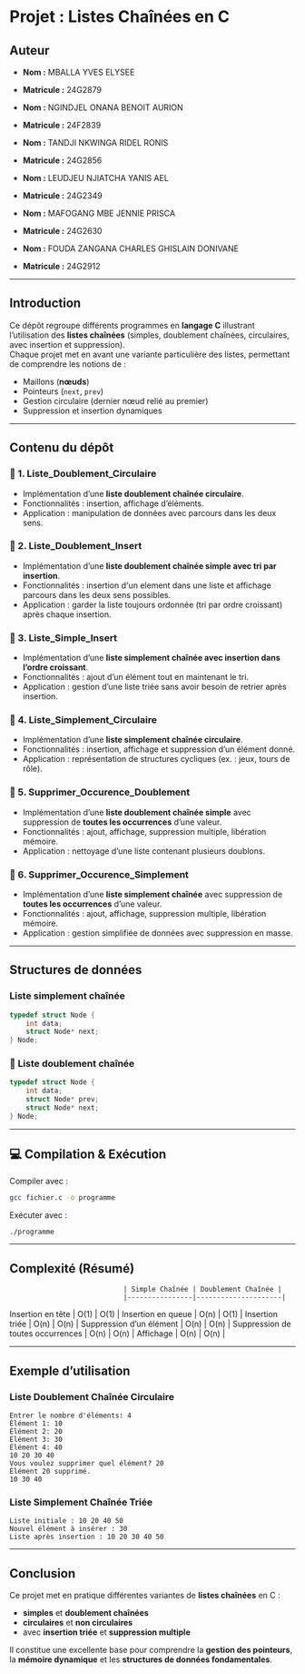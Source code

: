 #  Projet : Listes Chaînées en C

##  Auteur
- **Nom :** MBALLA YVES ELYSEE  
- **Matricule :** 24G2879

- **Nom :** NGINDJEL ONANA BENOIT AURION  
- **Matricule :** 24F2839
  
- **Nom :** TANDJI NKWINGA RIDEL RONIS
- **Matricule :** 24G2856
  
- **Nom :** LEUDJEU NJIATCHA YANIS AEL
- **Matricule :** 24G2349
  
- **Nom :** MAFOGANG MBE JENNIE PRISCA
- **Matricule :** 24G2630 

- **Nom :** FOUDA ZANGANA CHARLES GHISLAIN DONIVANE
- **Matricule :** 24G2912

---

##  Introduction
Ce dépôt regroupe différents programmes en **langage C** illustrant l’utilisation des **listes chaînées** (simples, doublement chaînées, circulaires, avec insertion et suppression).  
Chaque projet met en avant une variante particulière des listes, permettant de comprendre les notions de :  
- Maillons (**nœuds**)  
- Pointeurs (`next`, `prev`)  
- Gestion circulaire (dernier nœud relié au premier)  
- Suppression et insertion dynamiques  

---

##  Contenu du dépôt

### 🔹 1. Liste_Doublement_Circulaire
- Implémentation d’une **liste doublement chaînée circulaire**.  
- Fonctionnalités : insertion, affichage d’éléments.  
- Application : manipulation de données avec parcours dans les deux sens.  

### 🔹 2. Liste_Doublement_Insert
- Implémentation d’une **liste doublement chaînée simple avec tri par insertion**.  
- Fonctionnalités : insertion d'un element dans une liste et affichage parcours dans les deux sens possibles.  
- Application : garder la liste toujours ordonnée (tri par ordre croissant) après chaque insertion.  

### 🔹 3. Liste_Simple_Insert
- Implémentation d’une **liste simplement chaînée avec insertion dans l’ordre croissant**.  
- Fonctionnalités : ajout d’un élément tout en maintenant le tri.  
- Application : gestion d’une liste triée sans avoir besoin de retrier après insertion.  

### 🔹 4. Liste_Simplement_Circulaire
- Implémentation d’une **liste simplement chaînée circulaire**.  
- Fonctionnalités : insertion, affichage et suppression d’un élément donné.  
- Application : représentation de structures cycliques (ex. : jeux, tours de rôle).  

### 🔹 5. Supprimer_Occurence_Doublement
- Implémentation d’une **liste doublement chaînée simple** avec suppression de **toutes les occurrences** d’une valeur.  
- Fonctionnalités : ajout, affichage, suppression multiple, libération mémoire.  
- Application : nettoyage d’une liste contenant plusieurs doublons.  

### 🔹 6. Supprimer_Occurence_Simplement
- Implémentation d’une **liste simplement chaînée** avec suppression de **toutes les occurrences** d’une valeur.  
- Fonctionnalités : ajout, affichage, suppression multiple, libération mémoire.  
- Application : gestion simplifiée de données avec suppression en masse.  

---

##  Structures de données

###  Liste simplement chaînée
```c
typedef struct Node {
    int data;
    struct Node* next;
} Node;
```

### 🔸 Liste doublement chaînée
```c
typedef struct Node {
    int data;
    struct Node* prev;
    struct Node* next;
} Node;
```

---

## 💻 Compilation & Exécution
Compiler avec :
```bash
gcc fichier.c -o programme
```
Exécuter avec :
```bash
./programme
```

---

## Complexité (Résumé)
                                | Simple Chaînée | Doublement Chaînée |
                                |----------------|---------------------|
 Insertion en tête              | O(1)           | O(1)                |
 Insertion en queue             | O(n)           | O(1)                |
 Insertion triée                | O(n)           | O(n)                |
 Suppression d’un élément       | O(n)           | O(n)                |
 Suppression de toutes occurrences | O(n)        | O(n)                |  Affichage                      | O(n)           | O(n)                |

---

##  Exemple d’utilisation

### Liste Doublement Chaînée Circulaire
```
Entrer le nombre d'éléments: 4
Élément 1: 10
Élément 2: 20
Élément 3: 30
Élément 4: 40
10 20 30 40
Vous voulez supprimer quel élément? 20
Élément 20 supprimé.
10 30 40
```

### Liste Simplement Chaînée Triée
```
Liste initiale : 10 20 40 50
Nouvel élément à insérer : 30
Liste après insertion : 10 20 30 40 50
```

---

##  Conclusion
Ce projet met en pratique différentes variantes de **listes chaînées** en C :  
- **simples** et **doublement chaînées**  
- **circulaires** et **non circulaires**  
- avec **insertion triée** et **suppression multiple**  

Il constitue une excellente base pour comprendre la **gestion des pointeurs**, la **mémoire dynamique** et les **structures de données fondamentales**.  
